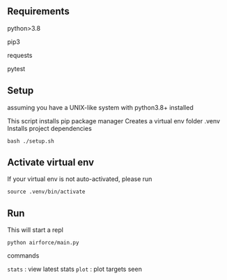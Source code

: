 

## Requirements

python>3.8

pip3 

requests

pytest 

## Setup 

assuming you have a UNIX-like system with python3.8+ installed 

This script installs pip package manager
Creates a virtual env folder .venv 
Installs project dependencies 

`bash ./setup.sh` 

## Activate virtual env 

If your virtual env is not auto-activated, please run

 `source .venv/bin/activate`

## Run 

This will start a repl 

`python airforce/main.py`

commands  

`stats` : view latest stats
`plot`  : plot targets seen 
